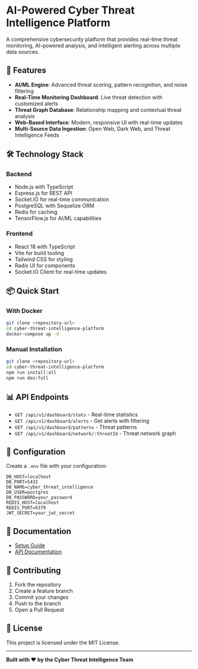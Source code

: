 # AI-Powered Cyber Threat Intelligence Platform

A comprehensive cybersecurity platform that provides real-time threat monitoring, AI-powered analysis, and intelligent alerting across multiple data sources.

## 🚀 Features

- **AI/ML Engine**: Advanced threat scoring, pattern recognition, and noise filtering
- **Real-Time Monitoring Dashboard**: Live threat detection with customized alerts
- **Threat Graph Database**: Relationship mapping and contextual threat analysis
- **Web-Based Interface**: Modern, responsive UI with real-time updates
- **Multi-Source Data Ingestion**: Open Web, Dark Web, and Threat Intelligence Feeds

## 🛠️ Technology Stack

### Backend
- Node.js with TypeScript
- Express.js for REST API
- Socket.IO for real-time communication
- PostgreSQL with Sequelize ORM
- Redis for caching
- TensorFlow.js for AI/ML capabilities

### Frontend
- React 18 with TypeScript
- Vite for build tooling
- Tailwind CSS for styling
- Radix UI for components
- Socket.IO Client for real-time updates

## 📦 Quick Start

### With Docker
```bash
git clone <repository-url>
cd cyber-threat-intelligence-platform
docker-compose up -d
```

### Manual Installation
```bash
git clone <repository-url>
cd cyber-threat-intelligence-platform
npm run install:all
npm run dev:full
```

## 📊 API Endpoints

- `GET /api/v1/dashboard/stats` - Real-time statistics
- `GET /api/v1/dashboard/alerts` - Get alerts with filtering
- `GET /api/v1/dashboard/patterns` - Threat patterns
- `GET /api/v1/dashboard/network/:threatId` - Threat network graph

## 🔧 Configuration

Create a `.env` file with your configuration:
```env
DB_HOST=localhost
DB_PORT=5432
DB_NAME=cyber_threat_intelligence
DB_USER=postgres
DB_PASSWORD=your_password
REDIS_HOST=localhost
REDIS_PORT=6379
JWT_SECRET=your_jwt_secret
```

## 📄 Documentation

- [Setup Guide](setup.md)
- [API Documentation](docs/api.md)

## 🤝 Contributing

1. Fork the repository
2. Create a feature branch
3. Commit your changes
4. Push to the branch
5. Open a Pull Request

## 📄 License

This project is licensed under the MIT License.

---

**Built with ❤️ by the Cyber Threat Intelligence Team**
